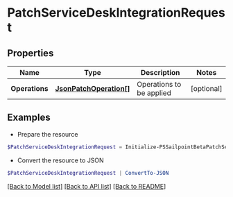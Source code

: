 # PatchServiceDeskIntegrationRequest
## Properties

Name | Type | Description | Notes
------------ | ------------- | ------------- | -------------
**Operations** | [**JsonPatchOperation[]**](JsonPatchOperation.md) | Operations to be applied | [optional] 

## Examples

- Prepare the resource
```powershell
$PatchServiceDeskIntegrationRequest = Initialize-PSSailpointBetaPatchServiceDeskIntegrationRequest  -Operations null
```

- Convert the resource to JSON
```powershell
$PatchServiceDeskIntegrationRequest | ConvertTo-JSON
```

[[Back to Model list]](../README.md#documentation-for-models) [[Back to API list]](../README.md#documentation-for-api-endpoints) [[Back to README]](../README.md)

